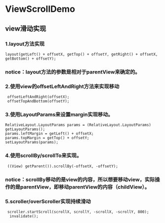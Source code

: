 # ViewScrollDemo
## view滑动实现
### 1.layout方法实现 <br/>
    layout(getLeft() + offsetX, getTop() + offsetY, getRight() + offsetX, getBottom() + offsetY);
### notice：layout方法的参数是相对于parentView来确定的。
### 2.使用view的offsetLeftAndRight方法来实现移动<br/>
     offsetLeftAndRight(offsetX);
     offsetTopAndBottom(offsetY);
### 3.使用LayoutParams来设置margin实现移动。<br/>
    RelativeLayout.LayoutParams params = (RelativeLayout.LayoutParams) getLayoutParams();
    params.leftMargin = getLeft() + offsetX;
    params.topMargin = getTop() + offsetY;
    setLayoutParams(params);
### 4.使用scrollBy/scrollTo来实现。
     ((View) getParent()).scrollBy(-offsetX, -offsetY);
### notice：scrollBy移动的是view的内容，所以想要移动view，实际操作的是parentView，即移动parentView的内容（childView）。

### 5.scroller/overScroller实现持续滑动
     scroller.startScroll(scrollX, scrollY, -scrollX, -scrollY, 800);
      invalidate();
